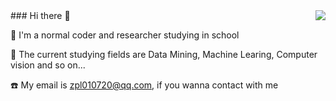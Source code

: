 <img align="right" src="https://github-readme-stats.vercel.app/api?username=metaphysicser&show_icons=true&icon_color=CE1D2D&text_color=718096&bg_color=ffffff&hide_title=true" />
### Hi there 👋

🎒 I'm a normal coder and researcher studying in school

🏣 The current studying fields are Data Mining, Machine Learing, Computer vision and so on...

☎️ My email is zpl010720@qq.com, if you wanna contact with me


